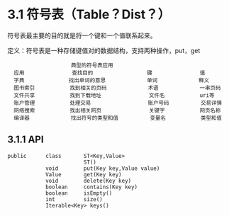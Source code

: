 # 3.1 符号表（Table？Dist？）
符号表最主要的目的就是将一个键和一个值联系起来。

定义：符号表是一种存储键值对的数据结构，支持两种操作，put，get

                        典型的符号表应用
      应用               查找目的                 键               值
      字典              找出单词的意思             单词             释义
      图书索引           找到相关的页码             术语             一串页码
      文件共享           找到下载地址               文件名           uri等
      账户管理           处理交易                  账户号码          交易详情
      网络搜索           找出相关网页               关键字           网页名称
      编译器             找出符号的类型和值          变量名           类型和值
      
## 3.1.1 API
    public      class       ST<Key,Value>
                            ST()
                void        put(Key key,Value value)
                Value       get(Key key)
                void        delete(Key key)
                boolean     contains(Key key)
                boolean     isEmpty()
                int         size()
                Iterable<Key> keys()
                                        
        